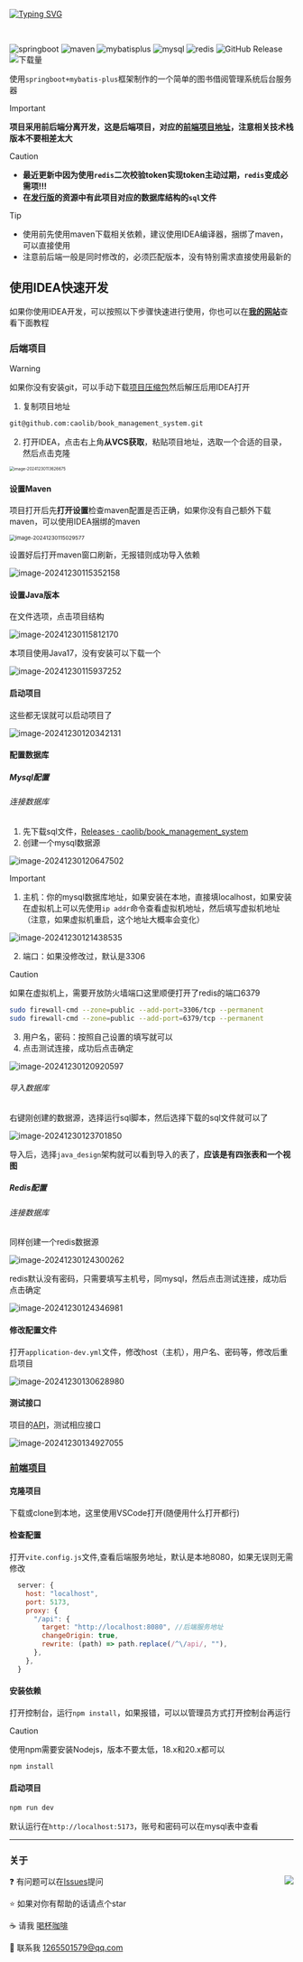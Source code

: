 [![Typing SVG](https://readme-typing-svg.herokuapp.com?font=cascadia+code&size=38&duration=3500&pause=1000&color=00ADFF&center=true&vCenter=true&random=false&width=1000&height=100&lines=Book+lending+management+system;图书借阅管理系统)](https://git.io/typing-svg)

&emsp;&emsp;

![springboot](https://img.shields.io/badge/springboot-v3.0.9-%236DB33F?style=flat&logo=springboot&logoColor=236DB33F&labelColor=white)
![maven](https://img.shields.io/badge/Maven-v3.9.5-blue?style=flat&logo=apachemaven&logoColor=red&labelColor=white)
![mybatisplus](https://img.shields.io/badge/MybatisPlus-v3.5.3.1-red?style=flat&labelColor=white)
![mysql](https://img.shields.io/badge/MySQL-v8.2.0-blue?style=flat&logo=mysql&logoColor=blue&labelColor=white)
![redis](https://img.shields.io/badge/Redis-v7.0.12-red?style=flat&logo=redis&logoColor=%23DC382D&labelColor=white)
![GitHub Release](https://img.shields.io/github/v/release/tankingcao/java_design?include_prereleases&sort=date&display_name=release&style=flat&labelColor=red&cacheSeconds=3600)
![下载量](https://img.shields.io/github/downloads/caolib/book_management_system/total.svg)


使用`springboot+mybatis-plus`框架制作的一个简单的图书借阅管理系统后台服务器

> [!important]
>
> **项目采用前后端分离开发，这是后端项目，对应的[前端项目地址](https://github.com/caolib/vue3-vite)，注意相关技术栈版本不要相差太大**

> [!caution]
>
> - **最近更新中因为使用`redis`二次校验token实现token主动过期，`redis`变成必需项!!!**
> - **在[发行版](https://github.com/caolib/book_management_system/releases)的资源中有此项目对应的数据库结构的`sql`文件**

> [!tip]
> - 使用前先使用maven下载相关依赖，建议使用IDEA编译器，捆绑了maven，可以直接使用
> - 注意前后端一般是同时修改的，必须匹配版本，没有特别需求直接使用最新的

## 使用IDEA快速开发

如果你使用IDEA开发，可以按照以下步骤快速进行使用，你也可以在[**我的网站**](https://bin-sites.pages.dev/book)查看下面教程

### 后端项目

> [!WARNING]
>
> 如果你没有安装git，可以手动下载[项目压缩包](https://github.com/caolib/book_management_system/archive/refs/heads/master.zip)然后解压后用IDEA打开

1. 复制项目地址

```bash
git@github.com:caolib/book_management_system.git
```

2. 打开IDEA，点击右上角**从VCS获取**，粘贴项目地址，选取一个合适的目录，然后点击克隆

<img src="https://s2.loli.net/2024/12/30/fm7o3L4EDTVQZAR.png" alt="image-20241230113626675" style="zoom: 50%;" />

#### 设置Maven

项目打开后先**打开设置**检查maven配置是否正确，如果你没有自己额外下载maven，可以使用IDEA捆绑的maven

<img src="https://s2.loli.net/2024/12/30/bcy9G1Bo6qKnwWL.png" alt="image-20241230115029577" style="zoom:67%;" />

设置好后打开maven窗口刷新，无报错则成功导入依赖

![image-20241230115352158](https://s2.loli.net/2024/12/30/FlNtrXiGqSzLTC3.png)

#### 设置Java版本

在文件选项，点击项目结构

![image-20241230115812170](https://s2.loli.net/2024/12/30/78ZGtsJQ1uWwiqD.png)

本项目使用Java17，没有安装可以下载一个

![image-20241230115937252](https://s2.loli.net/2024/12/30/ct17Yg49obIqdf5.png)

#### 启动项目

这些都无误就可以启动项目了

![image-20241230120342131](https://s2.loli.net/2024/12/30/CnyfmkMYhcbjgzO.png)

#### 配置数据库

##### Mysql配置

###### 连接数据库

1. 先下载sql文件，[Releases · caolib/book_management_system](https://github.com/caolib/book_management_system/releases)
2. 创建一个mysql数据源

![image-20241230120647502](https://s2.loli.net/2024/12/30/jJfCoGuQl8zdXKt.png)

> [!IMPORTANT]
>
> 1. 主机：你的mysql数据库地址，如果安装在本地，直接填localhost，如果安装在虚拟机上可以先使用`ip addr`命令查看虚拟机地址，然后填写虚拟机地址（注意，如果虚拟机重启，这个地址大概率会变化）
>
> ![image-20241230121438535](https://s2.loli.net/2024/12/30/ojKx2nCA1gmJeZ3.png)
>
> 2. 端口：如果没修改过，默认是3306
>
> > [!caution]
> >
> > 如果在虚拟机上，需要开放防火墙端口这里顺便打开了redis的端口6379
> >
> > ```bash
> > sudo firewall-cmd --zone=public --add-port=3306/tcp --permanent
> > sudo firewall-cmd --zone=public --add-port=6379/tcp --permanent
> > ```
>
> 3. 用户名，密码：按照自己设置的填写就可以
> 4. 点击测试连接，成功后点击确定



![image-20241230120920597](https://s2.loli.net/2024/12/30/Fjw8QLcZ1eT4zMb.png)

###### 导入数据库

右键刚创建的数据源，选择运行sql脚本，然后选择下载的sql文件就可以了

![image-20241230123701850](https://s2.loli.net/2024/12/30/iIlEFJ1D5P89eaX.png)

导入后，选择`java_design`架构就可以看到导入的表了，**应该是有四张表和一个视图**

##### Redis配置

###### 连接数据库

同样创建一个redis数据源

![image-20241230124300262](https://s2.loli.net/2024/12/30/IvGRhDyglKxbPqM.png)

redis默认没有密码，只需要填写主机号，同mysql，然后点击测试连接，成功后点击确定

![image-20241230124346981](https://s2.loli.net/2024/12/30/UsvGWhiOnxAdpuP.png)

#### 修改配置文件

打开`application-dev.yml`文件，修改host（主机），用户名、密码等，修改后重启项目

![image-20241230130628980](https://s2.loli.net/2024/12/30/jQ63Re19UYduLPM.png)

#### 测试接口

项目的[API](https://app.apifox.com/project/5694188)，测试相应接口

![image-20241230134927055](https://s2.loli.net/2024/12/30/kcLVWdvb7loOeYA.png)

### [前端项目](https://github.com/caolib/vue3-vite)

#### 克隆项目

下载或clone到本地，这里使用VSCode打开(随便用什么打开都行)

#### 检查配置

打开`vite.config.js`文件,查看后端服务地址，默认是本地8080，如果无误则无需修改

```js
  server: {
    host: "localhost",
    port: 5173,
    proxy: {
      "/api": {
        target: "http://localhost:8080", //后端服务地址
        changeOrigin: true,
        rewrite: (path) => path.replace(/^\/api/, ""),
      },
    },
  }
```

#### 安装依赖

打开控制台，运行`npm install`，如果报错，可以以管理员方式打开控制台再运行

> [!CAUTION]
>
> 使用npm需要安装Nodejs，版本不要太低，18.x和20.x都可以

```sh
npm install
```

#### 启动项目

```sh
npm run dev
```

默认运行在`http://localhost:5173`，账号和密码可以在mysql表中查看

---


### 关于

<img align='right' src="https://s2.loli.net/2024/12/30/qPgJilDEutcjFCO.png" />❓ 有问题可以在[Issues](https://github.com/caolib/book_management_system/issues)提问

⭐ 如果对你有帮助的话请点个star

☕ 请我 [喝杯咖啡](https://bin-sites.pages.dev/sponsor/)

📧 联系我 [1265501579@qq.com](mailto:1265501579@qq.com)


